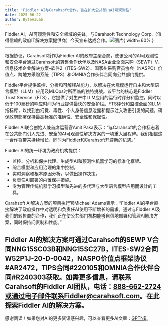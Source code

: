```yaml
---
title: 'Fiddler AI与Carahsoft合作，旨在扩大公共部门AI可观测性'
date: 2025-06-22
author: ByteAILab
---
```


Fiddler AI，AI可观测性和安全领域的先锋，与Carahsoft Technology Corp.（值得信赖的政府IT解决方案提供商）今天宣布达成合作。![图片](https://ai-techpark.com/wp-content/uploads/Fiddler){ width=60% }

---
根据协议，Carahsoft将作为Fiddler AI的政府主聚合商，使该公司的AI可观测性和安全平台通过Carahsoft的转售合作伙伴以及NASA企业全面采购（SEWP）V、信息技术企业解决方案–软件2（ITES-SW2）、国家州采购官员协会（NASPO）价值点、跨地方采购系统（TIPS）和OMNIA合作伙伴合同向公共部门提供。

Fiddler平台提供监控、分析和可解释AI能力，以解决在大规模运行自主和大型语言模型（LLM）应用及MLOps时所面临的独特挑战。该平台的核心是Fiddler Trust Service（FTS），它提供了对生产中LLM应用的运行时评分和监控，同时以低于100毫秒的响应时间为行业提供最快的安全护栏。FTS评分和监控全面的LLM指标库，以找到由幻觉、毒性、个人身份信息泄露和提示注入攻击引发的问题，确保政府部署保持最高标准的准确性、安全性和保密性。

Fiddler AI联合创始人兼首席运营官Amit Paka表示：“与Carahsoft的合作标志着在公共部门引入先进、安全的AI可观测性解决方案的一项重大里程碑。我们相信这一合作将带来持续增长，同时为Fiddler和Carahsoft开辟新的机遇。”

Fiddler AI的统一环境为政府机构提供：

- 监控、分析和保护代理、生成型AI和预测性机器学习的标准化框架。
- 综合模型和应用治理的集中控制。
- 实时洞察和根本原因分析，以做出操作决策。
- 负责任AI部署的内置保护措施。
- 专为管理传统机器学习模型和先进的多代理与大型语言模型应用而设计的工具。

Carahsoft AI解决方案的项目执行官Michael Adams表示：“Fiddler AI的平台直接解决了政府操作中对透明和负责任AI使用不断增长的需求。通过与Fiddler AI及我们的转售商的合作，我们正在使公共部门机构能够自信地部署和管理AI解决方案，同时保持问责制和性能。”

Fiddler AI的解决方案可通过Carahsoft的SEWP V合同NNG15SC03B和NNG15SC27B，ITES-SW2合同W52P1J-20-D-0042，NASPO价值点框架协议#AR2472，TIPS合同#220105和OMNIA合作伙伴合同#R240303获取。如需更多信息，请联系Carahsoft的Fiddler AI团队，电话：888-662-2724或通过电子邮件联系Fiddler@carahsoft.com。在此探索Fiddler AI的解决方案。
---
感谢阅读！如果您对AI的更多资讯感兴趣，可以查看更多AI文章：[GPTNB](https://gptnb.com)。